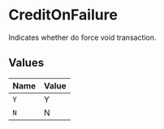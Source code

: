 # CreditOnFailure

Indicates whether do force void transaction.



## Values

| Name  | Value |
| ----- | ----- |
| `Y`   | Y     |
| `N`   | N     |
